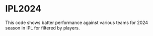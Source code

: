 # IPL2024
This code shows batter performance against various teams for 2024 season in IPL for filtered by players.
